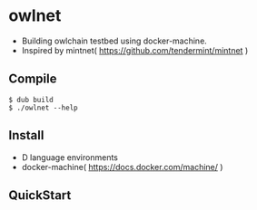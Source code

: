# owlnet

* Building owlchain testbed using docker-machine.
* Inspired by mintnet( https://github.com/tendermint/mintnet )

## Compile

    $ dub build
    $ ./owlnet --help

## Install

* D language environments
* docker-machine( https://docs.docker.com/machine/ )

## QuickStart


